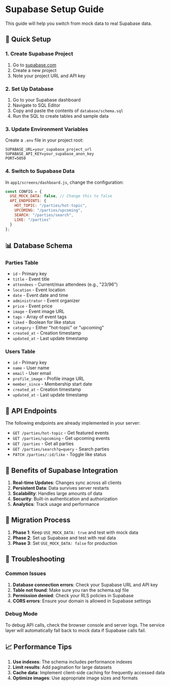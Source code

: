# Supabase Setup Guide

This guide will help you switch from mock data to real Supabase data.

## 🚀 Quick Setup

### 1. Create Supabase Project
1. Go to [supabase.com](https://supabase.com)
2. Create a new project
3. Note your project URL and API key

### 2. Set Up Database
1. Go to your Supabase dashboard
2. Navigate to SQL Editor
3. Copy and paste the contents of `database/schema.sql`
4. Run the SQL to create tables and sample data

### 3. Update Environment Variables
Create a `.env` file in your project root:

```env
SUPABASE_URL=your_supabase_project_url
SUPABASE_API_KEY=your_supabase_anon_key
PORT=5050
```

### 4. Switch to Supabase Data
In `app1/screens/dashboard.js`, change the configuration:

```javascript
const CONFIG = {
  USE_MOCK_DATA: false, // Change this to false
  API_ENDPOINTS: {
    HOT_TOPIC: "/parties/hot-topic",
    UPCOMING: "/parties/upcoming", 
    SEARCH: "/parties/search",
    LIKE: "/parties"
  }
};
```

## 📊 Database Schema

### Parties Table
- `id` - Primary key
- `title` - Event title
- `attendees` - Current/max attendees (e.g., "23/96")
- `location` - Event location
- `date` - Event date and time
- `administrator` - Event organizer
- `price` - Event price
- `image` - Event image URL
- `tags` - Array of event tags
- `liked` - Boolean for like status
- `category` - Either "hot-topic" or "upcoming"
- `created_at` - Creation timestamp
- `updated_at` - Last update timestamp

### Users Table
- `id` - Primary key
- `name` - User name
- `email` - User email
- `profile_image` - Profile image URL
- `member_since` - Membership start date
- `created_at` - Creation timestamp
- `updated_at` - Last update timestamp

## 🔧 API Endpoints

The following endpoints are already implemented in your server:

- `GET /parties/hot-topic` - Get featured events
- `GET /parties/upcoming` - Get upcoming events
- `GET /parties` - Get all parties
- `GET /parties/search?q=query` - Search parties
- `PATCH /parties/:id/like` - Toggle like status

## 🎯 Benefits of Supabase Integration

1. **Real-time Updates**: Changes sync across all clients
2. **Persistent Data**: Data survives server restarts
3. **Scalability**: Handles large amounts of data
4. **Security**: Built-in authentication and authorization
5. **Analytics**: Track usage and performance

## 🔄 Migration Process

1. **Phase 1**: Keep `USE_MOCK_DATA: true` and test with mock data
2. **Phase 2**: Set up Supabase and test with real data
3. **Phase 3**: Set `USE_MOCK_DATA: false` for production

## 🐛 Troubleshooting

### Common Issues

1. **Database connection errors**: Check your Supabase URL and API key
2. **Table not found**: Make sure you ran the schema.sql file
3. **Permission denied**: Check your RLS policies in Supabase
4. **CORS errors**: Ensure your domain is allowed in Supabase settings

### Debug Mode

To debug API calls, check the browser console and server logs. The service layer will automatically fall back to mock data if Supabase calls fail.

## 📈 Performance Tips

1. **Use indexes**: The schema includes performance indexes
2. **Limit results**: Add pagination for large datasets
3. **Cache data**: Implement client-side caching for frequently accessed data
4. **Optimize images**: Use appropriate image sizes and formats

